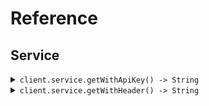 # Reference
## Service
<details><summary><code>client.service.getWithApiKey() -> String</code></summary>
<dl>
<dd>

#### 📝 Description

<dl>
<dd>

<dl>
<dd>

GET request with custom api key
</dd>
</dl>
</dd>
</dl>

#### 🔌 Usage

<dl>
<dd>

<dl>
<dd>

```java
client.service().getWithApiKey();
```
</dd>
</dl>
</dd>
</dl>


</dd>
</dl>
</details>

<details><summary><code>client.service.getWithHeader() -> String</code></summary>
<dl>
<dd>

#### 📝 Description

<dl>
<dd>

<dl>
<dd>

GET request with custom api key
</dd>
</dl>
</dd>
</dl>

#### 🔌 Usage

<dl>
<dd>

<dl>
<dd>

```java
client.service().getWithHeader(
    HeaderAuthRequest
        .builder()
        .xEndpointHeader("X-Endpoint-Header")
        .build()
);
```
</dd>
</dl>
</dd>
</dl>

#### ⚙️ Parameters

<dl>
<dd>

<dl>
<dd>

**xEndpointHeader:** `String` — Specifies the endpoint key.
    
</dd>
</dl>
</dd>
</dl>


</dd>
</dl>
</details>
